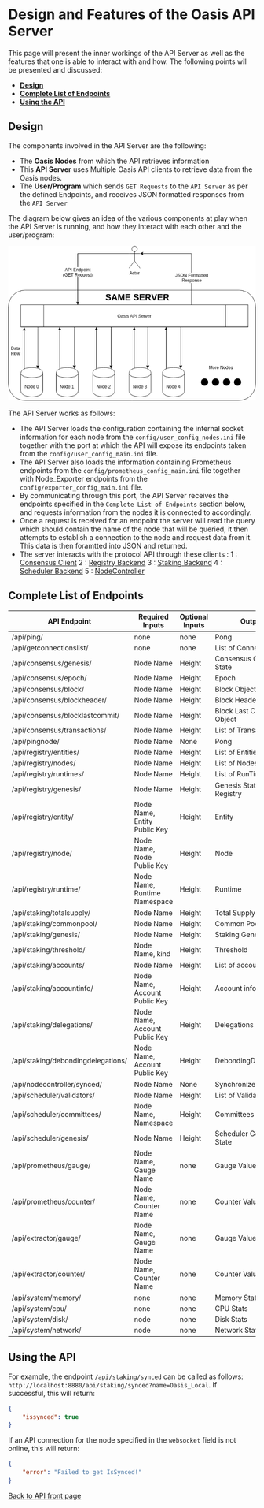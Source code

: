 # Design and Features of the Oasis API Server

This page will present the inner workings of the API Server as well as the features that one is able to interact with and how. The following points will be presented and discussed:

- [**Design**](#design)
- [**Complete List of Endpoints**](#complete-list-of-endpoints)
- [**Using the API**](#using-the-api)

## Design

The components involved in the API Server are the following:
- The **Oasis Nodes** from which the API retrieves information
- This **API Server** uses Multiple Oasis API clients to retrieve data from the Oasis nodes.
- The **User/Program** which sends `GET Requests` to the `API Server` as per the defined Endpoints, and receives JSON formatted responses from the `API Server`

The diagram below gives an idea of the various components at play when the API Server is running, and how they interact with each other and the user/program:

<img src="SERVER.png" alt="design"/>

The API Server works as follows:
- The API Server loads the configuration containing the internal socket information for each node from the `config/user_config_nodes.ini` file together with the port at which the API will expose its endpoints taken from the `config/user_config_main.ini` file.
- The API Server also loads the information containing Prometheus endpoints from the `config/prometheus_config_main.ini` file together with Node_Exporter endpoints from the `config/exporter_config_main.ini` file.
- By communicating through this port, the API Server receives the endpoints specified in the `Complete List of Endpoints` section below, and requests information from the nodes it is connected to accordingly.
- Once a request is received for an endpoint the server will read the query which should contain the name of the node that will be queried, it then attempts to establish a connection to the node and request data from it. This data is then foramtted into JSON and returned.
- The server interacts with the protocol API through these clients :
1 : [Consensus Client](https://godoc.org/github.com/oasislabs/oasis-core/go/consensus/api#ClientBackend)
2 : [Registry Backend](https://godoc.org/github.com/oasislabs/oasis-core/go/registry/api#Backend)
3 : [Staking Backend](https://godoc.org/github.com/oasislabs/oasis-core/go/staking/api#Backend)
4 : [Scheduler Backend](https://godoc.org/github.com/oasislabs/oasis-core/go/scheduler/api#Backend)
5 : [NodeController](https://godoc.org/github.com/oasislabs/oasis-core/go/control/api#NodeController)

## Complete List of Endpoints
| API Endpoint                     | Required Inputs                 | Optional Inputs | Output                    | Description                                                                         |
|----------------------------------|---------------------------------|-----------------|---------------------------|-------------------------------------------------------------------------------------|
| /api/ping/                            | none                            | none            | Pong                      | 
| /api/getconnectionslist/              | none                            | none            | List of Connections       |
| /api/consensus/genesis/               | Node Name                       | Height          | Consensus Genesis State   | 
| /api/consensus/epoch/                 | Node Name                       | Height          | Epoch                     | 
| /api/consensus/block/                 | Node Name                       | Height          | Block Object              | 
| /api/consensus/blockheader/           | Node Name                       | Height          | Block Header Object       | 
| /api/consensus/blocklastcommit/       | Node Name                       | Height          | Block Last Commit Object  | 
| /api/consensus/transactions/          | Node Name                       | Height          | List of Transactions      | 
| /api/pingnode/                        | Node Name                       | None            | Pong                      | 
| /api/registry/entities/               | Node Name                       | Height          | List of Entities          | 
| /api/registry/nodes/                  | Node Name                       | Height          | List of Nodes             | 
| /api/registry/runtimes/               | Node Name                       | Height          | List of RunTimes          | 
| /api/registry/genesis/                | Node Name                       | Height          | Genesis State of Registry | 
| /api/registry/entity/                 | Node Name, Entity Public Key    | Height          | Entity                    | 
| /api/registry/node/                   | Node Name, Node Public Key      | Height          | Node                      | 
| /api/registry/runtime/                | Node Name, Runtime Namespace    | Height          | Runtime                   | 
| /api/staking/totalsupply/             | Node Name                       | Height          | Total Supply              | 
| /api/staking/commonpool/              | Node Name                       | Height          | Common Pool               | 
| /api/staking/genesis/                 | Node Name                       | Height          | Staking Genesis State     | 
| /api/staking/threshold/               | Node Name, kind                 | Height          | Threshold                 | 
| /api/staking/accounts/                | Node Name                       | Height          | List of accounts          |
| /api/staking/accountinfo/             | Node Name, Account Public Key   | Height          | Account information       | 
| /api/staking/delegations/             | Node Name, Account Public Key   | Height          | Delegations               | 
| /api/staking/debondingdelegations/    | Node Name, Account Public Key   | Height          | DebondingDelegations      | 
| /api/nodecontroller/synced/           | Node Name                       | None            | Synchronized State        | 
| /api/scheduler/validators/            | Node Name                       | Height          | List of Validators        | 
| /api/scheduler/committees/            | Node Name, Namespace            | Height          | Committees                | 
| /api/scheduler/genesis/               | Node Name                       | Height          | Scheduler Genesis State   | 
| /api/prometheus/gauge/                | Node Name, Gauge Name           | none            | Gauge Value               | 
| /api/prometheus/counter/              | Node Name, Counter Name         | none            | Counter Value             | 
| /api/extractor/gauge/                 | Node Name, Gauge Name           | none            | Gauge Value               | 
| /api/extractor/counter/               | Node Name, Counter Name         | none            | Counter Value             | 
| /api/system/memory/                   | none                            | none            | Memory Stats              | 
| /api/system/cpu/                      | none                            | none            | CPU Stats                 |
| /api/system/disk/                     | node                            | none            | Disk Stats                |
| /api/system/network/                  | node                            | none            | Network Stats             |

## Using the API

For example, the endpoint `/api/staking/synced` can be called as follows: `http://localhost:8880/api/staking/synced?name=Oasis_Local`.
If successful, this will return:
```json
{
    "issynced": true
}
```

If an API connection for the node specified in the `websocket` field is not online, this will return:
```json
{
    "error": "Failed to get IsSynced!"
}
```

[Back to API front page](../README.md)
